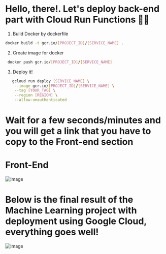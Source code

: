 # Hello, there!. Let's deploy back-end part with Cloud Run Functions 🚀🚀

1. Build Docker by dockerfile
 ```bash
docker build -t gcr.io/[PROJECT_ID]/[SERVICE_NAME] .
```
2. Create image for docker
```bash
 docker push gcr.io/[PROJECT_ID]/[SERVICE_NAME]
```
3. Deploy it!
```bash
   gcloud run deploy [SERVICE_NAME] \
    --image gcr.io/[PROJECT_ID]/[SERVICE_NAME] \
    --tag [YOUR_TAG] \
    --region [REGION] \
    --allow-unauthenticated
```

 # Wait for a few seconds/minutes and you will get a link that you have to copy to the Front-end section

# Front-End 
![image](https://github.com/user-attachments/assets/19843b0c-70f8-4347-b160-f8f97dad8822)

# Below is the final result of the Machine Learning project with deployment using Google Cloud, everything goes well!
![image](https://github.com/user-attachments/assets/b8d5a13c-69ac-40e7-85fb-b9990a7da128)
